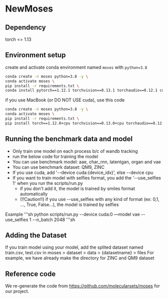 # NewMoses


## Dependency
torch <= 1.13

## Environment setup
create and activate conda environment named ```moses``` with ```python=3.8```
```sh
conda create -n moses python=3.8 -y \
conda activate moses \
pip install -r requirements.txt \
conda install pytorch==1.12.1 torchvision==0.13.1 torchaudio==0.12.1 cudatoolkit=11.3 -c pytorch
```

if you use MacBook (or DO NOT USE cuda), use this code
```sh
conda create -n moses python=3.8 -y \
conda activate moses \
pip install -r requirements.txt \
pip install torch==1.12.0+cpu torchvision==0.13.0+cpu torchaudio==0.12.0 --extra-index-url https://download.pytorch.org/whl/cpu
```

## Running the benchmark data and model
- Only train one model on each process b/c of wandb tracking
- run the below code for training the model
- You can use benchmark model: aae, char_rnn, latentgan, organ and vae
- You can use benchmark dataset: QM9, ZINC
- If you use cuda, add '--device cuda:{device_idx}', else --device cpu
- If you want to train model with selfies format, you add the '--use_selfies 1' when you run the scripts/run.py
    - if you don't add it, the model is trained by smiles format automatically
    - (!!Caution!!) if you use --use_selfies with any kind of format (ex: 0,1, ..., True, False...), the model is trained by selfies

Example
'''sh
python scripts/run.py --device cuda:0 —model vae --use_selfies 1 --n_batch 2048
'''sh


## Adding the Dataset
If you train model using your model, add the splited dataset named train.csv, test.csv in moses > dataset > data > {datasetname} > files
For example, we have already make the directory for ZINC and QM9 dataset


## Reference code
We re-generate the code from https://github.com/molecularsets/moses for our project.


